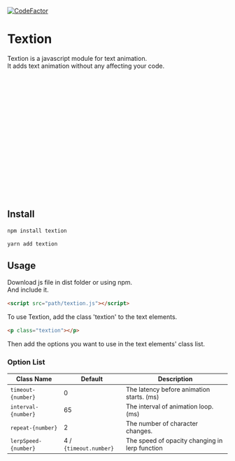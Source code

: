 [![CodeFactor](https://www.codefactor.io/repository/github/unsignd/textion/badge)](https://www.codefactor.io/repository/github/unsignd/textion)

# Textion
Textion is a javascript module for text animation.<br>
It adds text animation without any affecting your code.

<img src="./examples/data/textionGIF.gif">

## Install
```
npm install textion
```
```
yarn add textion
```

## Usage
Download js file in dist folder or using npm.<br>
And include it.

```html
<script src="path/textion.js"></script>
```
To use Textion, add the class 'textion' to the text elements.
```html
<p class="textion"></p>
```
Then add the options you want to use in the text elements' class list.

### Option List
|Class Name|Default|Description|
|-|-|-|
|`timeout-{number}`|0|The latency before animation starts. (ms)|
|`interval-{number}`|65|The interval of animation loop. (ms)|
|`repeat-{number}`|2|The number of character changes.|
|`lerpSpeed-{number}`|4 / `{timeout.number}`|The speed of opacity changing in lerp function|
